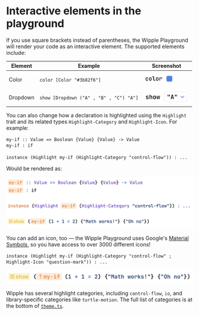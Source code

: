 # Interactive elements in the playground

If you use square brackets instead of parentheses, the Wipple Playground will render your code as an interactive element. The supported elements include:

| Element  | Example                                 | Screenshot                                                            |
| -------- | --------------------------------------- | --------------------------------------------------------------------- |
| Color    | `color [Color "#3b82f6"]`               | <img src="../images/color.png" alt="color element" height="40">       |
| Dropdown | `show [Dropdown ("A" , "B" , "C") "A"]` | <img src="../images/dropdown.png" alt="dropdown element" height="40"> |

You can also change how a declaration is highlighted using the `Highlight` trait and its related types `Highlight-Category` and `Highlight-Icon`. For example:

```wipple
my-if :: Value => Boolean {Value} {Value} -> Value
my-if : if

instance (Highlight my-if (Highlight-Category "control-flow")) : ...
```

Would be rendered as:

![Screenshot of custom-highlighted declaration](../images/custom-highlight.png)

You can add an icon, too — the Wipple Playground uses Google's [Material Symbols](https://fonts.google.com/icons), so you have access to over 3000 different icons!

```wipple
instance (Highlight my-if (Highlight-Category "control-flow" ; Highlight-Icon "question-mark")) : ...
```

![Screenshot of declaration with custom icon](../images/custom-icon.png)

Wipple has several highlight categories, including `control-flow`, `io`, and library-specific categories like `turtle-motion`. The full list of categories is at the bottom of [`theme.ts`](https://github.com/wipplelang/wipple/blob/main/web/playground/src/pages/edit/codemirror/theme.ts).
